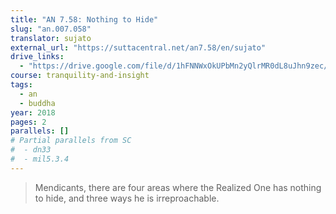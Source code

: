 ```yaml
---
title: "AN 7.58: Nothing to Hide"
slug: "an.007.058"
translator: sujato
external_url: "https://suttacentral.net/an7.58/en/sujato"
drive_links:
  - "https://drive.google.com/file/d/1hFNNWxOkUPbMn2yQlrMR0dL8uJhn9zec/view?usp=drivesdk"
course: tranquility-and-insight
tags:
  - an
  - buddha
year: 2018
pages: 2
parallels: []
# Partial parallels from SC
#  - dn33
#  - mil5.3.4
---
```


> Mendicants, there are four areas where the Realized One has nothing to hide, and three ways he is irreproachable.
